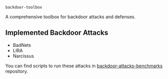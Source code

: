 `backdoor-toolbox`

A comprehensive toolbox for backdoor attacks and defenses.

## Implemented Backdoor Attacks

- BadNets
- LIRA
- Narcissus

You can find scripts to run these attacks in <a href='https://github.com/sashankneupane/backdoor-attacks-benchmark'>backdoor-attacks-benchmarks</a> repository.